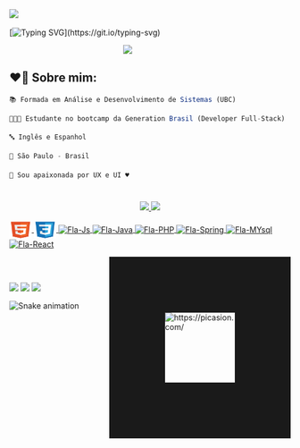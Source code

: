 <img src="https://64.media.tumblr.com/005e37a86478a9c92da7d4d3d7464b40/2bd29f0062317531-b1/s400x600/c7edc142895bc810339223dfddf2aa57ced0c32b.gif" width="1000"/>

 [![Typing SVG](https://readme-typing-svg.herokuapp.com/?color=DDDD&size=35&center=true&vCenter=true&width=1000&lines=Olá,+Seja+Bem+Vindo(a)(e)!+;Sou+a+Flávia:+Desenvolvedora+Java+Full-Stack.;Em+constante+evolução...)](https://git.io/typing-svg)

 
<img align='right' src="https://onlinepngtools.com/images/examples-onlinepngtools/sunset.gif" width="300" />

<p>&nbsp;</p>

## ❤️‍🔥 Sobre mim:

```javascript
📚 Formada em Análise e Desenvolvimento de Sistemas (UBC)

👩🏽‍💻 Estudante no bootcamp da Generation Brasil (Developer Full-Stack)

🔤 Inglês e Espanhol

🌃 São Paulo - Brasil

📱 Sou apaixonada por UX e UI ♥

```
# 

<div align="center">
  <a href="https://github.com/flrvia">
  <img height="180em" src="https://github-readme-stats.vercel.app/api?username=flrvia&show_icons=true&theme=highcontrast&title_color=1a0504&text_color=1a0504&bg_color=10,e61f00,eb7100&icon_color=00e5ff&border_color=1a0504&include_all_commits=true&count_private=true"/>
  <img height="180em" src="https://github-readme-stats.vercel.app/api/top-langs/?username=flrvia&layout=compact&langs_count=7&theme=highcontrast&title_color=1a0504&bg_color=10,eb7100,e61f00&icon_color=ff8ad8&&text_color=1a0504&border_color=fc1c03"/>
</div>
  <div style="display: inline_block"><br>
  <img align="center" alt="Fla-HTML" height="30" width="40" src="https://raw.githubusercontent.com/devicons/devicon/master/icons/html5/html5-original.svg">
  <img align="center" alt="Fla-CSS" height="30" width="40" src="https://raw.githubusercontent.com/devicons/devicon/master/icons/css3/css3-original.svg">
  <img align="center" alt="Fla-Js" height="30" width="40" src="https://cdn.jsdelivr.net/gh/devicons/devicon/icons/javascript/javascript-plain.svg">
  <img align="center" alt="Fla-Java" height="30" width="40" src="https://cdn.jsdelivr.net/gh/devicons/devicon/icons/java/java-original.svg">
  <img align="center" alt="Fla-PHP" height="30" width="40" src="https://cdn.jsdelivr.net/gh/devicons/devicon/icons/php/php-original.svg">
  <img align="center" alt="Fla-Spring" height="30" width="40" src="https://cdn.jsdelivr.net/gh/devicons/devicon/icons/spring/spring-original.svg">
  <img align="center" alt="Fla-MYsql" height="40" width="40" src="https://cdn.jsdelivr.net/gh/devicons/devicon/icons/mysql/mysql-original-wordmark.svg">
  <img align="center" alt="Fla-React" height="30" width="40" src="https://cdn.jsdelivr.net/gh/devicons/devicon/icons/react/react-original.svg" />
          
          
  <a href="https://picasion.com/"><img src="https://i.picasion.com/pic92/82ab859368b5d674b2996770c188e401.gif" width="125" height="125" border="100" align="right" alt="https://picasion.com/" /></a><br /><a href="https://picasion.com/"></a>
</div>
  
   ##
 
<div> 
  <a href="https://instagram.com/flavsantanax" target="_blank"><img src="https://img.shields.io/badge/-Instagram-%23E4405F?style=for-the-badge&logo=instagram&logoColor=white" target="_blank"></a>
 	<a href = "mailto:flavixbatista@gmail.com"><img src="https://img.shields.io/badge/-Gmail-%23333?style=for-the-badge&logo=gmail&logoColor=white" target="_blank"></a>
  <a href="https://www.linkedin.com/in/flaviasantanab" target="_blank"><img src="https://img.shields.io/badge/-LinkedIn-%230077B5?style=for-the-badge&logo=linkedin&logoColor=white" target="_blank"></a> 
  
 
  ![Snake animation](https://github.com/flrvia/flrvia/blob/output/github-contribution-grid-snake.svg)
  
</div>
